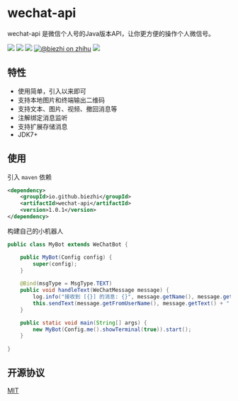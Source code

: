 # wechat-api

wechat-api 是微信个人号的Java版本API，让你更方便的操作个人微信号。

[![](https://img.shields.io/travis/biezhi/wechat-api.svg)](https://travis-ci.org/biezhi/wechat-api)
[![](https://img.shields.io/maven-central/v/io.github.biezhi/wechat-api.svg)](https://mvnrepository.com/artifact/io.github.biezhi/wechat-api)
[![](https://img.shields.io/badge/license-MIT-FF0080.svg)](https://github.com/biezhi/wechat-api/blob/master/LICENSE)
[![@biezhi on zhihu](https://img.shields.io/badge/zhihu-%40biezhi-red.svg)](https://www.zhihu.com/people/biezhi)
[![](https://img.shields.io/github/followers/biezhi.svg?style=social&label=Follow%20Me)](https://github.com/biezhi)

## 特性

- 使用简单，引入以来即可
- 支持本地图片和终端输出二维码
- 支持文本、图片、视频、撤回消息等
- 注解绑定消息监听
- 支持扩展存储消息
- JDK7+

## 使用

引入 `maven` 依赖

```xml
<dependency>
    <groupId>io.github.biezhi</groupId>
    <artifactId>wechat-api</artifactId>
    <version>1.0.1</version>
</dependency>
```

构建自己的小机器人

```java
public class MyBot extends WeChatBot {

    public MyBot(Config config) {
        super(config);
    }
    
    @Bind(msgType = MsgType.TEXT)
    public void handleText(WeChatMessage message) {
        log.info("接收到 [{}] 的消息: {}", message.getName(), message.getText());
        this.sendText(message.getFromUserName(), message.getText() + " : 嘻嘻嘻 [坏笑]");
    }

    public static void main(String[] args) {
        new MyBot(Config.me().showTerminal(true)).start();
    }
    
}
```

## 开源协议

[MIT](https://github.com/biezhi/wechat-api/blob/master/LICENSE)
